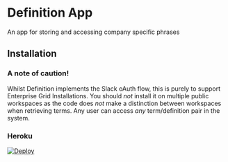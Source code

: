 # Definition App

An app for storing and accessing company specific phrases

## Installation

### A note of caution!

Whilst Definition implements the Slack oAuth flow, this is purely to support Enterprise Grid Installations. You should *not* install it on multiple public workspaces as the code does *not* make a distinction between workspaces when retrieving terms. Any user can access *any* term/definition pair in the system.

### Heroku
[![Deploy](https://www.herokucdn.com/deploy/button.svg)](https://heroku.com/deploy?template=https://github.com/slackapi/definition-app)